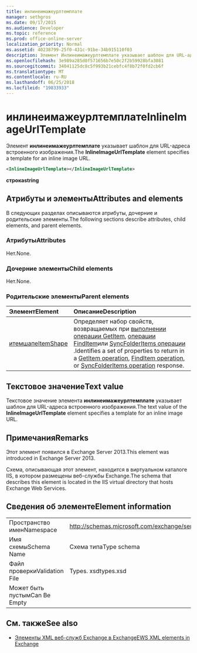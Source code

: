 ```yaml
---
title: инлинеимажеурлтемплате
manager: sethgros
ms.date: 09/17/2015
ms.audience: Developer
ms.topic: reference
ms.prod: office-online-server
localization_priority: Normal
ms.assetid: 40238799-25f0-431c-91be-34b915110f03
description: Элемент Инлинеимажеурлтемплате указывает шаблон для URL-адреса встроенного изображения.
ms.openlocfilehash: 3e989a285d0f571656b7e50c2f2b59928bfa3081
ms.sourcegitcommit: 34041125dc8c5f993b21cebfc4f8b72f0fd2cb6f
ms.translationtype: MT
ms.contentlocale: ru-RU
ms.lasthandoff: 06/25/2018
ms.locfileid: "19833933"
---
```

# <a name="inlineimageurltemplate"></a><span data-ttu-id="e3be0-103">инлинеимажеурлтемплате</span><span class="sxs-lookup"><span data-stu-id="e3be0-103">InlineImageUrlTemplate</span></span>

<span data-ttu-id="e3be0-104">Элемент **инлинеимажеурлтемплате** указывает шаблон для URL-адреса встроенного изображения.</span><span class="sxs-lookup"><span data-stu-id="e3be0-104">The **InlineImageUrlTemplate** element specifies a template for an inline image URL.</span></span> 
  
```XML
<InlineImageUrlTemplate></InlineImageUrlTemplate>
```

 <span data-ttu-id="e3be0-105">**строка**</span><span class="sxs-lookup"><span data-stu-id="e3be0-105">**string**</span></span>
## <a name="attributes-and-elements"></a><span data-ttu-id="e3be0-106">Атрибуты и элементы</span><span class="sxs-lookup"><span data-stu-id="e3be0-106">Attributes and elements</span></span>

<span data-ttu-id="e3be0-107">В следующих разделах описываются атрибуты, дочерние и родительские элементы.</span><span class="sxs-lookup"><span data-stu-id="e3be0-107">The following sections describe attributes, child elements, and parent elements.</span></span>
  
### <a name="attributes"></a><span data-ttu-id="e3be0-108">Атрибуты</span><span class="sxs-lookup"><span data-stu-id="e3be0-108">Attributes</span></span>

<span data-ttu-id="e3be0-109">Нет.</span><span class="sxs-lookup"><span data-stu-id="e3be0-109">None.</span></span>
  
### <a name="child-elements"></a><span data-ttu-id="e3be0-110">Дочерние элементы</span><span class="sxs-lookup"><span data-stu-id="e3be0-110">Child elements</span></span>

<span data-ttu-id="e3be0-111">Нет.</span><span class="sxs-lookup"><span data-stu-id="e3be0-111">None.</span></span>
  
### <a name="parent-elements"></a><span data-ttu-id="e3be0-112">Родительские элементы</span><span class="sxs-lookup"><span data-stu-id="e3be0-112">Parent elements</span></span>

|<span data-ttu-id="e3be0-113">**Элемент**</span><span class="sxs-lookup"><span data-stu-id="e3be0-113">**Element**</span></span>|<span data-ttu-id="e3be0-114">**Описание**</span><span class="sxs-lookup"><span data-stu-id="e3be0-114">**Description**</span></span>|
|:-----|:-----|
|[<span data-ttu-id="e3be0-115">итемшапе</span><span class="sxs-lookup"><span data-stu-id="e3be0-115">ItemShape</span></span>](itemshape.md) <br/> |<span data-ttu-id="e3be0-116">Определяет набор свойств, возвращаемых при [выполнении операции GetItem](getitem-operation.md), [операции FindItem](finditem-operation.md)или [SyncFolderItems операции](syncfolderitems-operation.md) .</span><span class="sxs-lookup"><span data-stu-id="e3be0-116">Identifies a set of properties to return in a [GetItem operation](getitem-operation.md), [FindItem operation](finditem-operation.md), or [SyncFolderItems operation](syncfolderitems-operation.md) response.</span></span>  <br/> |
   
## <a name="text-value"></a><span data-ttu-id="e3be0-117">Текстовое значение</span><span class="sxs-lookup"><span data-stu-id="e3be0-117">Text value</span></span>

<span data-ttu-id="e3be0-118">Текстовое значение элемента **инлинеимажеурлтемплате** указывает шаблон для URL-адреса встроенного изображения.</span><span class="sxs-lookup"><span data-stu-id="e3be0-118">The text value of the **InlineImageUrlTemplate** element specifies a template for an inline image URL.</span></span> 
  
## <a name="remarks"></a><span data-ttu-id="e3be0-119">Примечания</span><span class="sxs-lookup"><span data-stu-id="e3be0-119">Remarks</span></span>

<span data-ttu-id="e3be0-120">Этот элемент появился в Exchange Server 2013.</span><span class="sxs-lookup"><span data-stu-id="e3be0-120">This element was introduced in Exchange Server 2013.</span></span>
  
<span data-ttu-id="e3be0-121">Схема, описывающая этот элемент, находится в виртуальном каталоге IIS, в котором размещены веб-службы Exchange.</span><span class="sxs-lookup"><span data-stu-id="e3be0-121">The schema that describes this element is located in the IIS virtual directory that hosts Exchange Web Services.</span></span>
  
## <a name="element-information"></a><span data-ttu-id="e3be0-122">Сведения об элементе</span><span class="sxs-lookup"><span data-stu-id="e3be0-122">Element information</span></span>

|||
|:-----|:-----|
|<span data-ttu-id="e3be0-123">Пространство имен</span><span class="sxs-lookup"><span data-stu-id="e3be0-123">Namespace</span></span>  <br/> |http://schemas.microsoft.com/exchange/services/2006/types  <br/> |
|<span data-ttu-id="e3be0-124">Имя схемы</span><span class="sxs-lookup"><span data-stu-id="e3be0-124">Schema Name</span></span>  <br/> |<span data-ttu-id="e3be0-125">Схема типа</span><span class="sxs-lookup"><span data-stu-id="e3be0-125">Type schema</span></span>  <br/> |
|<span data-ttu-id="e3be0-126">Файл проверки</span><span class="sxs-lookup"><span data-stu-id="e3be0-126">Validation File</span></span>  <br/> |<span data-ttu-id="e3be0-127">Types. xsd</span><span class="sxs-lookup"><span data-stu-id="e3be0-127">types.xsd</span></span>  <br/> |
|<span data-ttu-id="e3be0-128">Может быть пустым</span><span class="sxs-lookup"><span data-stu-id="e3be0-128">Can Be Empty</span></span>  <br/> ||
   
## <a name="see-also"></a><span data-ttu-id="e3be0-129">См. также</span><span class="sxs-lookup"><span data-stu-id="e3be0-129">See also</span></span>



- [<span data-ttu-id="e3be0-130">Элементы XML веб-служб Exchange в Exchange</span><span class="sxs-lookup"><span data-stu-id="e3be0-130">EWS XML elements in Exchange</span></span>](ews-xml-elements-in-exchange.md)

